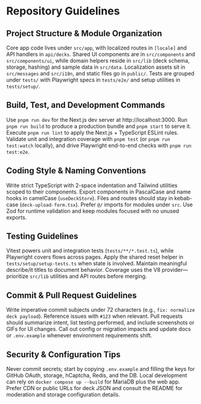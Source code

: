 # Repository Guidelines

## Project Structure & Module Organization
Core app code lives under `src/app`, with localized routes in `[locale]` and API handlers in `api/decks`. Shared UI components are in `src/components` and `src/components/ui`, while domain helpers reside in `src/lib` (deck schema, storage, hashing) and sample data in `src/data`. Localization assets sit in `src/messages` and `src/i18n`, and static files go in `public/`. Tests are grouped under `tests/` with Playwright specs in `tests/e2e/` and setup utilities in `tests/setup/`.

## Build, Test, and Development Commands
Use `pnpm run dev` for the Next.js dev server at http://localhost:3000. Run `pnpm run build` to produce a production bundle and `pnpm start` to serve it. Execute `pnpm run lint` to apply the Next.js + TypeScript ESLint rules. Validate unit and integration coverage with `pnpm test` (or `pnpm run test:watch` locally), and drive Playwright end-to-end checks with `pnpm run test:e2e`.

## Coding Style & Naming Conventions
Write strict TypeScript with 2-space indentation and Tailwind utilities scoped to their components. Export components in PascalCase and name hooks in camelCase (`useDeckStore`). Files and routes should stay in kebab-case (`deck-upload-form.tsx`). Prefer `@/` imports for modules under `src`. Use Zod for runtime validation and keep modules focused with no unused exports.

## Testing Guidelines
Vitest powers unit and integration tests (`tests/**/*.test.ts`), while Playwright covers flows across pages. Apply the shared reset helper in `tests/setup/setup-tests.ts` when state is involved. Maintain meaningful describe/it titles to document behavior. Coverage uses the V8 provider—prioritize `src/lib` utilities and API routes before merging.

## Commit & Pull Request Guidelines
Write imperative commit subjects under 72 characters (e.g., `fix: normalize deck payload`). Reference issues with `#123` when relevant. Pull requests should summarize intent, list testing performed, and include screenshots or GIFs for UI changes. Call out config or migration impacts and update docs or `.env.example` whenever environment requirements shift.

## Security & Configuration Tips
Never commit secrets; start by copying `.env.example` and filling the keys for GitHub OAuth, storage, hCaptcha, Redis, and the DB. Local development can rely on `docker compose up --build` for MariaDB plus the web app. Prefer CDN or public URLs for deck JSON and consult the README for moderation and storage configuration details.
